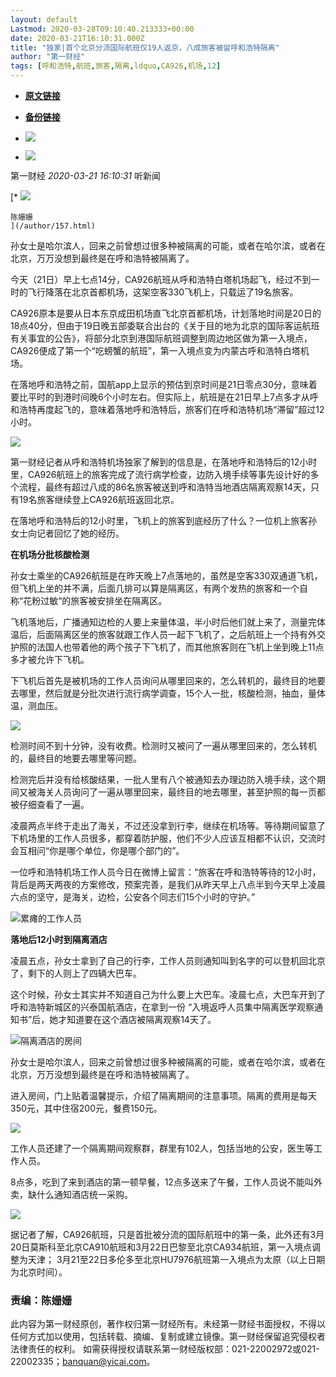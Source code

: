 ```yaml
---
layout: default
Lastmod: 2020-03-28T09:10:40.213333+00:00
date: 2020-03-21T16:10:31.000Z
title: "独家|首个北京分流国际航班仅19人返京，八成旅客被留呼和浩特隔离"
author: "第一财经"
tags: [呼和浩特,航班,旅客,隔离,ldquo,CA926,机场,12]
---
```


* [**原文链接**](https://www.yicai.com/news/100559001.html)
* [**备份链接**](http://archive.vn/wip/CO1N7)


*   ![](/images/post/30ec62934072bd5f3313cd90958318fa.jpg)
*   ![](/images/post/e39a411b54c3ce46fd382fef7f632157.jpg)

第一财经 _2020-03-21 16:10:31_ 听新闻

[*   ![](/images/post/7401d859737c041b4350e0d0445ea28d.jpg)
    
    陈姗姗
    ](/author/157.html)

孙女士是哈尔滨人，回来之前曾想过很多种被隔离的可能，或者在哈尔滨，或者在北京，万万没想到最终是在呼和浩特被隔离了。

今天（21日）早上七点14分，CA926航班从呼和浩特白塔机场起飞，经过不到一时的飞行降落在北京首都机场，这架空客330飞机上，只载运了19名旅客。

CA926原本是要从日本东京成田机场直飞北京首都机场，计划落地时间是20日的18点40分，但由于19日晚五部委联合出台的《关于目的地为北京的国际客运航班有关事宜的公告》，将部分北京到港国际航班调整到周边地区做为第一入境点，CA926便成了第一个“吃螃蟹的航班”，第一入境点变为内蒙古呼和浩特白塔机场。

在落地呼和浩特之前，国航app上显示的预估到京时间是21日零点30分，意味着要比平时的到港时间晚6个小时左右。但实际上，航班是在21日早上7点多才从呼和浩特再度起飞的，意味着落地呼和浩特后，旅客们在呼和浩特机场“滞留”超过12小时。

![](/images/post/1384b4811dec036b009b5248bcbe3b87.jpg)

第一财经记者从呼和浩特机场独家了解到的信息是，在落地呼和浩特后的12小时里，CA926航班上的旅客完成了流行病学检查，边防入境手续等事先设计好的多个流程，最终有超过八成的86名旅客被送到呼和浩特当地酒店隔离观察14天，只有19名旅客继续登上CA926航班返回北京。

在落地呼和浩特后的12小时里，飞机上的旅客到底经历了什么？一位机上旅客孙女士向记者回忆了她的经历。

**在机场分批核酸检测**

孙女士乘坐的CA926航班是在昨天晚上7点落地的，虽然是空客330双通道飞机，但飞机上坐的并不满，后面几排可以算是隔离区，有两个发热的旅客和一个自称“花粉过敏“的旅客被安排坐在隔离区。

飞机落地后，广播通知边检的人要上来量体温，半小时后他们就上来了，测量完体温后，后面隔离区坐的旅客就跟工作人员一起下飞机了，之后航班上一个持有外交护照的法国人也带着他的两个孩子下飞机了，而其他旅客则在飞机上坐到晚上11点多才被允许下飞机。

下飞机后首先是被机场的工作人员询问从哪里回来的，怎么转机的，最终目的地要去哪里，然后就是分批次进行流行病学调查，15个人一批，核酸检测，抽血，量体温，测血压。

![](/images/post/c84c901db7b0f9ae6162fc992ad887b3.jpg)

检测时间不到十分钟，没有收费。检测时又被问了一遍从哪里回来的，怎么转机的，最终目的地要去哪里等问题。

检测完后并没有给核酸结果，一批人里有八个被通知去办理边防入境手续，这个期间又被海关人员询问了一遍从哪里回来，最终目的地去哪里，甚至护照的每一页都被仔细查看了一遍。

凌晨两点半终于走出了海关，不过还没拿到行李，继续在机场等。等待期间留意了下机场里的工作人员很多，都穿着防护服，他们不少人应该互相都不认识，交流时会互相问“你是哪个单位，你是哪个部门的”。

一位呼和浩特机场工作人员今日在微博上留言：“旅客在呼和浩特等待的12小时，背后是两天两夜的方案修改，预案完善，是我们从昨天早上八点半到今天早上凌晨六点的坚守，是海关，边检，公安各个同志们15个小时的守护。”

![累瘫的工作人员](/images/post/9abc5047d1379e5100aa11b92adcb6f1.jpg)

**落地后12小时到隔离酒店**

凌晨五点，孙女士拿到了自己的行李，工作人员则通知叫到名字的可以登机回北京了，剩下的人则上了四辆大巴车。

这个时候，孙女士其实并不知道自己为什么要上大巴车。凌晨七点，大巴车开到了呼和浩特新城区的兴泰国航酒店，在拿到一份 “入境返呼人员集中隔离医学观察通知书”后，她才知道要在这个酒店被隔离观察14天了。

![隔离酒店的房间](/images/post/aa70613b57c0e12f1c17e0fb5787ae26.jpg)

孙女士是哈尔滨人，回来之前曾想过很多种被隔离的可能，或者在哈尔滨，或者在北京，万万没想到最终是在呼和浩特被隔离了。

进入房间，门上贴着温馨提示，介绍了隔离期间的注意事项。隔离的费用是每天350元，其中住宿200元，餐费150元。

![](/images/post/ca474f8cee16e98e5fbeff3b165a7b2f.jpg)

工作人员还建了一个隔离期间观察群，群里有102人，包括当地的公安，医生等工作人员。

8点多，吃到了来到酒店的第一顿早餐，12点多送来了午餐，工作人员说不能叫外卖，缺什么通知酒店统一采购。

![](/images/post/e502dfa1d55e896dc7602882cca33994.jpg)

据记者了解，CA926航班，只是首批被分流的国际航班中的第一条，此外还有3月20日莫斯科至北京CA910航班和3月22日巴黎至北京CA934航班，第一入境点调整为天津； 3月21至22日多伦多至北京HU7976航班第一入境点为太原（以上日期为北京时间）。

### 责编：陈姗姗

此内容为第一财经原创，著作权归第一财经所有。未经第一财经书面授权，不得以任何方式加以使用，包括转载、摘编、复制或建立镜像。第一财经保留追究侵权者法律责任的权利。 如需获得授权请联系第一财经版权部：021-22002972或021-22002335；banquan@yicai.com。

